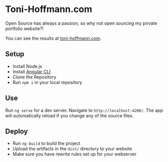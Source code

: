 # Toni-Hoffmann.com

Open Source has always a passion, so why not open sourcing my private portfolio website?!

You can see the results at [toni-hoffmann.com](https://www.toni-hoffmann.com).

## Setup

- Install Node.js
- Install [Angular CLI](https://github.com/angular/angular-cli)
- Clone the Repository
- Run `npm i` in your local repository

## Use

Run `ng serve` for a dev server. Navigate to `http://localhost:4200/`. The app will automatically reload if you change any of the source files.

## Deploy

- Run `ng build` to build the project
- Upload the artifacts in the `dist/` directory to your website
- Make sure you have rewrite rules set up for your webserver
